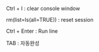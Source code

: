 Ctrl + l : clear console window

rm(list=ls(all=TRUE)) : reset session

Ctrl + Enter : Run line

TAB : 자동완성
